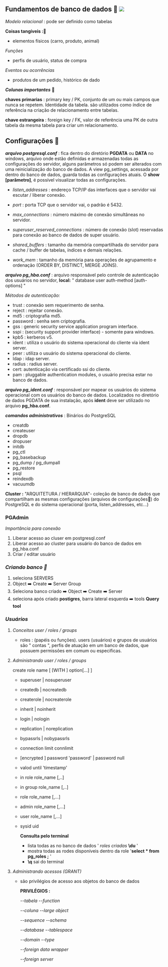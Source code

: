 ## **Fundamentos de banco de dados** 🎲                          ![](https://emojipedia-us.s3.dualstack.us-west-1.amazonaws.com/thumbs/120/samsung/265/nerd-face_1f913.png)                                                                           

*Modelo relacional* : pode ser definido como tabelas 

**Coisas tangíveis :**:scroll:

- elementos físicos (carro, produto, animal)

*Funções*

- perfis de usuário, status de compra

*Eventos ou ocorrências*

- produtos de um pedido, histórico de dado

***Colunas importantes*** :scroll:

**chaves primarias** : primary key / PK, conjunto de um ou mais campos que nunca se repetem. Identidade da tabela. são utilizados como índice de referência na criação de relacionamento entre tabelas.

**chave estrangeira** : foreign key / FK, valor de referência uma PK  de outra tabela da mesma tabela para criar um relacionamento.

## Configurações :scroll:

***arquivo postgresql.conf*** : fica dentro do diretório **PGDATA** ou **DATA** no windows, arquivo onde estão definidas e armazenadas todas as configurações do servidor, alguns parâmetros só podem ser alterados com uma reinicialização do banco de dados. A view pg_settings, acessada por dentro do banco de dados, guarda todas as configurações atuais.  O **show [parâmetro]**, é possível visualizar todas as configurações.

- *listen_addresses* : endereço TCP/IP das interfaces que o servidor vai escutar / liberar conexão.

- *port* : porta TCP que o servidor vai, o padrão é 5432.

- *max_connections* : número máximo de conexão simultâneas no servidor. 

- *superuser_reserved_connections* : número de conexão (slot) reservadas para conexão ao banco de dados de super usuário. 
- *shared_buffers* : tamanho da memória  compartilhada do servidor para cache / buffer de tabelas, índices e demais relações.
- *work_mem* : tamanho da memória para operações de agrupamento e ordenação  (ORDER BY, DISTINCT, MERGE JOINS).

***arquivo pg_hba.conf*** : arquivo responsável pelo controle de autenticação dos usuários no servidor,  **local:** " database user auth-method [auth-options] "

*Métodos de autenticação:* 

- trust : conexão sem requerimento de senha.
- reject : rejeitar conexão.
- md5 : criptografia md5.
- password : senha sem criptografia.
- gss : generic security service application program interface.
- sspi : (security support provider interface) - somente para windows.
- kpb5 :  kerberos v5.
- ident : utiliza o usuário do sistema operacional do cliente via ident server.
- peer : utiliza o usuário do sistema operacional do cliente.
- ldap : idap server.
- radius : radius server.
- cert: autenticação via certificado ssi do cliente.
- pam : pluggable authentication modules, o usuário precisa estar no banco de dados.

***arquivo pg_ident.conf*** : responsável por mapear os usuários do sistema operacional com os usuários do banco de dados. Localizados no diretório de dados PGDATA de sua instalação, após **ident** deve ser utilizado no arquivo **pg_hba.conf**.

***comandos administrativos*** : Binários do PostgreSQL

-  creatdb
- createuser
- dropdb
- dropuser
- initdb
- pg_ctl
- pg_basebackup
- pg_dump / pg_dumpall
- pg_restore
- psql
- reindexdb
- vacuumdb 

**Cluster :**  "ARQUITETURA / HIERARQUIA"- coleção de banco de dados que compartilham as mesmas configurações (arquivos de configurações📂) do PostgreSQL e do sistema operacional (porta, listen_addresses, etc...)

### **PGAdmin**

*Importância para conexão*

1. Liberar acesso ao cluser em postgresql.conf
2. Liberar acesso ao cluster para usuário do banco de dados em pg_hba.conf
3. Criar / editar usuário

### ***Criando banco 🎲***

1. seleciona SERVERS
2. Object ➡️ Create ➡️ Server Group
3. Seleciona banco criado ➡️ Object ➡️ Create ➡️ Server
4. seleciona após criado **postigres**, barra lateral esquerda ➡️ tools **Query tool**

### ***Usuários*** 

1. *Conceitos user / roles / groups*

   - roles : (papéis ou funções). users (usuários) e grupos de usuários são " contas ", perfis de atuação em um banco de dados, que possuem permissões em comum ou especificas.

2. *Administrando  user / roles / groups*

   create role name [ [WITH ] option[...] ]

   - superuser | nosuperuser

   - createdb | nocreatedb

   - createrole | nocreaterole

   - inherit | noinherit

   - login | nologin

   - replication | noreplication

   - bypassrls | nobypassrls

   - connection limit connlimit

   - [encrypted ] password 'password' | password null

   - valod until 'timestamp'

   - in role role_name [,..]

   - in group role_name [,..]

   - role role_name [,...]

   - admin role_name [,...]

   - user role_name [,...]

   - sysid uid   

     **Consulta pelo terminal**

     - lista todas as no banco de dados ' *roles criadas* **\du** ' 
     - mostra todas as rodes disponíveis dentro da role '**select * from pg_roles ;** ' 
     - **\q** sai do terminal

3. *Administrando acessos (GRANT)*

   - são privilégios de acesso aos objetos do banco de dados 

     **PRIVILÉGIOS :** 

     *--tabela                                                     --function*

     *--coluna*                                                    *--large object*

     *--sequence                                               --schema*

     *--database*                                                *--tablespace*

     *--domain*                                                   *--type*

     *--foreign data wrapper*

     *--foreign server*

     

